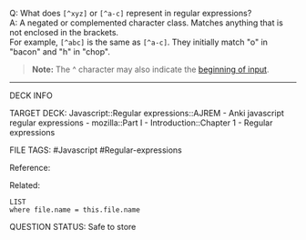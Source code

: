 Q: What does `[^xyz]` or `[^a-c]` represent in regular expressions?  
A: A negated or complemented character class. Matches anything that is not enclosed in the brackets.  
For example, `[^abc]` is the same as `[^a-c]`. They initially match "o" in "bacon" and "h" in "chop".  
> **Note:** The ^ character may also indicate the [beginning of input](https://developer.mozilla.org/en-US/docs/Web/JavaScript/Guide/Regular_expressions/Assertions).
<!--ID: 1693833351947-->

---

DECK INFO

TARGET DECK: Javascript::Regular expressions::AJREM - Anki javascript regular expressions - mozilla::Part I - Introduction::Chapter 1 - Regular expressions

FILE TAGS: #Javascript #Regular-expressions

Reference:

Related:

```dataview
LIST
where file.name = this.file.name
```



QUESTION STATUS: Safe to store